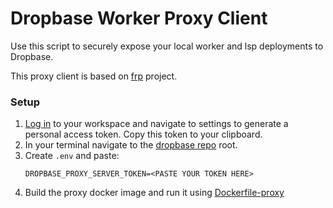 # Dropbase Worker Proxy Client

Use this script to securely expose your local worker and lsp deployments to Dropbase.

This proxy client is based on [frp](https://github.com/fatedier/frp) project.

### Setup

1. [Log in](https://app.dropbase.io/login) to your workspace and navigate to settings to generate a personal access token. Copy this token to your clipboard.
2. In your terminal navigate to the [dropbase repo](https://github.com/DropbaseHQ/dropbase) root.
3. Create `.env` and paste:
   ```
   DROPBASE_PROXY_SERVER_TOKEN=<PASTE YOUR TOKEN HERE>
   ```
4. Build the proxy docker image and run it using [Dockerfile-proxy](../Dockerfile-proxy)
